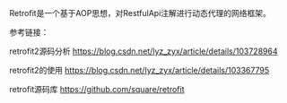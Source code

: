 

Retrofit是一个基于AOP思想，对RestfulApi注解进行动态代理的网络框架。




参考链接：

retrofit2源码分析
https://blog.csdn.net/lyz_zyx/article/details/103728964

retrofit2的使用
https://blog.csdn.net/lyz_zyx/article/details/103367795



retrofit源码库
https://github.com/square/retrofit

